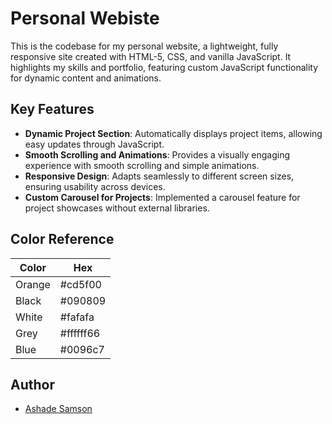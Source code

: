 
# Personal Webiste

This is the codebase for my personal website, a lightweight, fully responsive site created with HTML-5, CSS, and vanilla JavaScript. It highlights my skills and portfolio, featuring custom JavaScript functionality for dynamic content and animations.


## Key Features

- **Dynamic Project Section**: Automatically displays project items, allowing easy updates through JavaScript.
- **Smooth Scrolling and Animations**: Provides a visually engaging experience with smooth scrolling and simple animations.
- **Responsive Design**: Adapts seamlessly to different screen sizes, ensuring usability across devices.
- **Custom Carousel for Projects**: Implemented a carousel feature for project showcases without external libraries.

## Color Reference

| Color             | Hex                                                                |
| ----------------- | ------------------------------------------------------------------ |
| Orange | #cd5f00 |
| Black | #090809 |
| White | #fafafa |
| Grey | #ffffff66 |
| Blue | #0096c7 |


## Author

- [Ashade Samson](https://ashadesamson.me)

